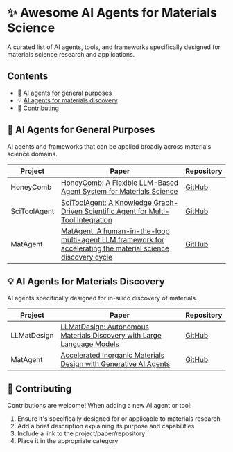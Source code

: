# ✨ Awesome AI Agents for Materials Science

A curated list of AI agents, tools, and frameworks specifically designed for materials science research and applications.

## Contents

- :robot: [AI agents for general purposes](#-ai-agents-for-general-purposes)
- :bulb: [AI agents for materials discovery](#-ai-agents-for-materials-discovery)
- :handshake: [Contributing](#-contributing)

## :robot: AI Agents for General Purposes

AI agents and frameworks that can be applied broadly across materials science domains.

| Project | Paper | Repository |
|---------|-------|------------|
| HoneyComb | [HoneyComb: A Flexible LLM-Based Agent System for Materials Science](https://arxiv.org/abs/2409.00135) | [GitHub](https://github.com/BangLab-UdeM-Mila/NLP4MatSci-HoneyComb)
| SciToolAgent | [SciToolAgent: A Knowledge Graph-Driven Scientific Agent for Multi-Tool Integration](https://arxiv.org/abs/2507.20280) | [GitHub](https://github.com/hicai-zju/scitoolagent) |
| MatAgent | [MatAgent: A human-in-the-loop multi-agent LLM framework for accelerating the material science discovery cycle](https://openreview.net/forum?id=2Nm6Ef4tZD) | [GitHub](https://github.com/adibgpt/MatAgent) |


## :bulb: AI Agents for Materials Discovery

AI agents specifically designed for in-silico discovery of materials.

<!-- ### Property Prediction -->
<!-- Add property prediction AI agents here -->

<!-- ### Materials Generation -->

| Project | Paper | Repository |
|---------|-------|------------|
| LLMatDesign | [LLMatDesign: Autonomous Materials Discovery with Large Language Models](https://arxiv.org/abs/2406.13163) | [GitHub](https://github.com/Fung-Lab/LLMatDesign) |
| MatAgent | [Accelerated Inorganic Materials Design with Generative AI Agents](https://arxiv.org/abs/2504.00741) | [GitHub](https://github.com/izumitkhr/matagent) |

<!-- ### Synthesis Planning -->
<!-- Add synthesis planning AI agents here -->

<!-- ## :gear: Tools -->

<!-- Tools that can be useful for developing AI agents for materials research. -->

## :handshake: Contributing

Contributions are welcome! When adding a new AI agent or tool:
1. Ensure it's specifically designed for or applicable to materials research
2. Add a brief description explaining its purpose and capabilities
3. Include a link to the project/paper/repository
4. Place it in the appropriate category

